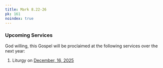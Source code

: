 ```yaml
---
title: Mark 8.22-26
pk: 161
noindex: true
---
```


### Upcoming Services

God willing, this Gospel will be proclaimed at the following services over the next year:


1. Liturgy on [December, 16, 2025](https://orthocal.info/readings/gregorian/2025/12/16/)
